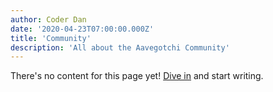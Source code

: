 ```yaml
---
author: Coder Dan
date: '2020-04-23T07:00:00.000Z'
title: 'Community'
description: 'All about the Aavegotchi Community'
---
```


There's no content for this page yet! [Dive in](https://github.com/aavegotchi/aavegotchi-wiki) and start writing.
